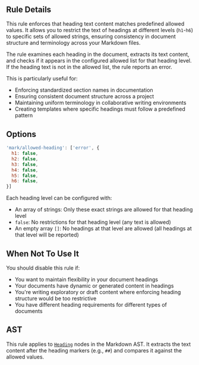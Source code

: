 <!-- markdownlint-disable-next-line no-inline-html first-line-h1 -->
<header v-html="$frontmatter.rule"></header>

## Rule Details

This rule enforces that heading text content matches predefined allowed values. It allows you to restrict the text of headings at different levels (`h1`-`h6`) to specific sets of allowed strings, ensuring consistency in document structure and terminology across your Markdown files.

The rule examines each heading in the document, extracts its text content, and checks if it appears in the configured allowed list for that heading level. If the heading text is not in the allowed list, the rule reports an error.

This is particularly useful for:

- Enforcing standardized section names in documentation
- Ensuring consistent document structure across a project
- Maintaining uniform terminology in collaborative writing environments
- Creating templates where specific headings must follow a predefined pattern

## Options

```js
'mark/allowed-heading': ['error', {
  h1: false,
  h2: false,
  h3: false,
  h4: false, 
  h5: false,    
  h6: false,
}]
```

Each heading level can be configured with:

- An array of strings: Only these exact strings are allowed for that heading level
- `false`: No restrictions for that heading level (any text is allowed)
- An empty array `[]`: No headings at that level are allowed (all headings at that level will be reported)

## When Not To Use It

You should disable this rule if:

- You want to maintain flexibility in your document headings
- Your documents have dynamic or generated content in headings
- You're writing exploratory or draft content where enforcing heading structure would be too restrictive
- You have different heading requirements for different types of documents

## AST

This rule applies to [`Heading`](https://github.com/syntax-tree/mdast?tab=readme-ov-file#heading) nodes in the Markdown AST. It extracts the text content after the heading markers (e.g., `##`) and compares it against the allowed values.

